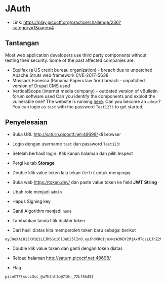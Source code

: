 # JAuth
- Link: https://play.picoctf.org/practice/challenge/236?category=1&page=4

## Tantangan
Most web application developers use third party components without testing their security. Some of the past affected companies are:
- Equifax (a US credit bureau organization) - breach due to unpatched Apache Struts web framework CVE-2017-5638
- Mossack Fonesca (Panama Papers law firm) breach - unpatched version of Drupal CMS used
- VerticalScope (internet media company) - outdated version of vBulletin forum software used
Can you identify the components and exploit the vulnerable one?
The website is running [here](http://saturn.picoctf.net:49698/). Can you become an `admin`?
You can login as `test` with the password `Test123!` to get started.

## Penyelesaian
- Buka URL http://saturn.picoctf.net:49698/ di browser

- Login dengan username `test` dan password `Test123!`


- Setelah berhasil login. Klik kanan halaman dan pilih Inspect

- Pergi ke tab **Storage**

- Double klik value token lalu tekan `Ctrl+C` untuk mengcopy

- Buka web https://token.dev/ dan paste value token ke field **JWT String**

- Ubah role menjadi `admin`

- Hapus Signing key

- Ganti Algorithm menjadi `none`

- Tambahkan tanda titik diakhir token

- Dari hasil diatas kita memperoleh token baru sebagai berikut
```sh
eyJ0eXAiOiJKV1QiLCJhbGciOiJub25lIn0.eyJhdXRoIjoxNzA3NDY2MjAxMTczLCJhZ2VudCI6Ik1vemlsbGEvNS4wIChYMTE7IExpbnV4IHg4Nl82NDsgcnY6MTAyLjApIEdlY2tvLzIwMTAwMTAxIEZpcmVmb3gvMTAyLjAiLCJyb2xlIjoiYWRtaW4iLCJpYXQiOjE3MDc0NjYyMDF9.
```

- Double klik value token dan ganti dengan token diatas

- Reload halaman http://saturn.picoctf.net:49698/

- Flag
```sh
picoCTF{succ3ss_@u7h3nt1c@710n_72bf8bd5}
```